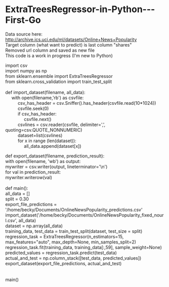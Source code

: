 # ExtraTreesRegressor-in-Python---First-Go

Data source here: http://archive.ics.uci.edu/ml/datasets/Online+News+Popularity<br>
Target column (what want to predict) is last column "shares"<br>
Removed url column and saved as new file<br>
This code is a work in progress (I'm new to Python)<br>

import csv<br>
import numpy as np<br>
from sklearn.ensemble import ExtraTreesRegressor<br>
from sklearn.cross_validation import train_test_split<br>
<br>
def import_dataset(filename, all_data):<br>
&nbsp;&nbsp;&nbsp;&nbsp;&nbsp;with open(filename,'rb') as csvfile:<br>
&nbsp;&nbsp;&nbsp;&nbsp;&nbsp;&nbsp;&nbsp;&nbsp;&nbsp;&nbsp;csv_has_header = csv.Sniffer().has_header(csvfile.read(10*1024))<br>
&nbsp;&nbsp;&nbsp;&nbsp;&nbsp;&nbsp;&nbsp;&nbsp;&nbsp;&nbsp;csvfile.seek(0)<br>
&nbsp;&nbsp;&nbsp;&nbsp;&nbsp;&nbsp;&nbsp;&nbsp;&nbsp;&nbsp;if csv_has_header:<br>
&nbsp;&nbsp;&nbsp;&nbsp;&nbsp;&nbsp;&nbsp;&nbsp;&nbsp;&nbsp;&nbsp;&nbsp;&nbsp;&nbsp;&nbsp;csvfile.next()<br>
&nbsp;&nbsp;&nbsp;&nbsp;&nbsp;&nbsp;&nbsp;&nbsp;&nbsp;&nbsp;csvlines = csv.reader(csvfile, delimiter=',', quoting=csv.QUOTE_NONNUMERIC)<br>
&nbsp;&nbsp;&nbsp;&nbsp;&nbsp;&nbsp;&nbsp;&nbsp;&nbsp;&nbsp;dataset=list(csvlines)<br>
&nbsp;&nbsp;&nbsp;&nbsp;&nbsp;&nbsp;&nbsp;&nbsp;&nbsp;&nbsp;for x in range (len(dataset)):<br>
&nbsp;&nbsp;&nbsp;&nbsp;&nbsp;&nbsp;&nbsp;&nbsp;&nbsp;&nbsp;&nbsp;&nbsp;&nbsp;&nbsp;&nbsp;all_data.append(dataset[x])<br>

def export_dataset(filename, prediction_result):<br>
	with open(filename, 'wb') as output:<br>
		mywriter = csv.writer(output, lineterminator='\n')<br>
		for val in prediction_result:<br>
			mywriter.writerow(val)<br>
<br>
def main():<br>
	all_data = []<br>
	split = 0.30<br>
	export_file_predictions = '/home/becky/Documents/OnlineNewsPopularity_predictions.csv'<br>
	import_dataset('/home/becky/Documents/OnlineNewsPopularity_fixed_nourl.csv', all_data)<br>
	dataset = np.array(all_data)<br>
	training_data, test_data = train_test_split(dataset, test_size = split)<br>
	regression_task = ExtraTreesRegressor(n_estimators=15, max_features="auto", max_depth=None, min_samples_split=2)<br>
	regression_task.fit(training_data, training_data[:,59], sample_weight=None)<br>
	predicted_values = regression_task.predict(test_data)<br>
	actual_and_test = np.column_stack([test_data, predicted_values])<br>
	export_dataset(export_file_predictions, actual_and_test)<br>
<br>	
main()
